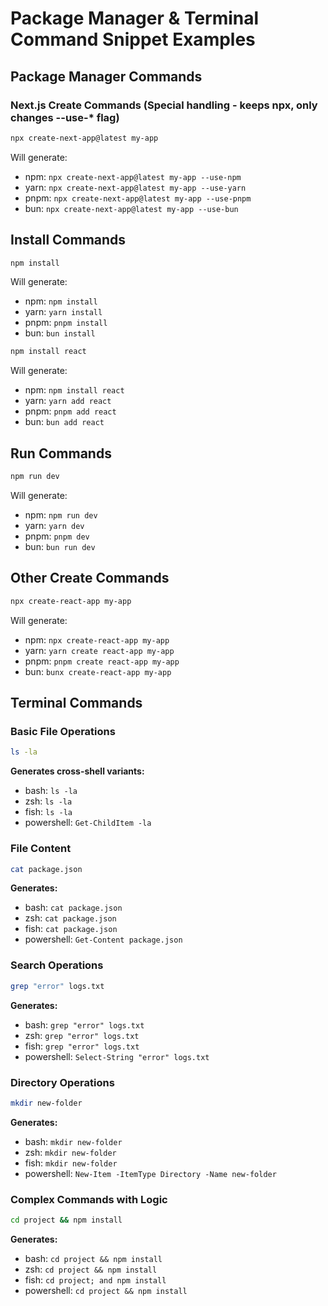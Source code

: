 # Package Manager & Terminal Command Snippet Examples

## Package Manager Commands

### Next.js Create Commands (Special handling - keeps npx, only changes --use-* flag)

```bash
npx create-next-app@latest my-app
```

Will generate:
- npm: `npx create-next-app@latest my-app --use-npm`
- yarn: `npx create-next-app@latest my-app --use-yarn`
- pnpm: `npx create-next-app@latest my-app --use-pnpm`
- bun: `npx create-next-app@latest my-app --use-bun`

## Install Commands

```bash
npm install
```

Will generate:
- npm: `npm install`
- yarn: `yarn install`
- pnpm: `pnpm install`
- bun: `bun install`

```bash
npm install react
```

Will generate:
- npm: `npm install react`
- yarn: `yarn add react`
- pnpm: `pnpm add react`
- bun: `bun add react`

## Run Commands

```bash
npm run dev
```

Will generate:
- npm: `npm run dev`
- yarn: `yarn dev`
- pnpm: `pnpm dev`
- bun: `bun run dev`

## Other Create Commands

```bash
npx create-react-app my-app
```

Will generate:
- npm: `npx create-react-app my-app`
- yarn: `yarn create react-app my-app`
- pnpm: `pnpm create react-app my-app`
- bun: `bunx create-react-app my-app`

## Terminal Commands

### Basic File Operations

```bash
ls -la
```

**Generates cross-shell variants:**
- bash: `ls -la`
- zsh: `ls -la`
- fish: `ls -la`
- powershell: `Get-ChildItem -la`

### File Content

```bash
cat package.json
```

**Generates:**
- bash: `cat package.json`
- zsh: `cat package.json`
- fish: `cat package.json`
- powershell: `Get-Content package.json`

### Search Operations

```bash
grep "error" logs.txt
```

**Generates:**
- bash: `grep "error" logs.txt`
- zsh: `grep "error" logs.txt`
- fish: `grep "error" logs.txt`
- powershell: `Select-String "error" logs.txt`

### Directory Operations

```bash
mkdir new-folder
```

**Generates:**
- bash: `mkdir new-folder`
- zsh: `mkdir new-folder`
- fish: `mkdir new-folder`
- powershell: `New-Item -ItemType Directory -Name new-folder`

### Complex Commands with Logic

```bash
cd project && npm install
```

**Generates:**
- bash: `cd project && npm install`
- zsh: `cd project && npm install`
- fish: `cd project; and npm install`
- powershell: `cd project && npm install`